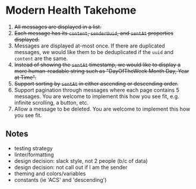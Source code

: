# Modern Health Takehome

1. ~~All messages are displayed in a list.~~
2. ~~Each message has its `content`, `senderUuid`, and `sentAt` properties displayed.~~
3. Messages are displayed at-most once. If there are duplicated messages, we would like them to be deduplicated if the `uuid` and `content` are the same.
4. ~~Instead of showing the `sentAt` timestamp, we would like to display a more human-readable string such as "DayOfTheWeek Month Day, Year at Time".~~
5. ~~Support sorting by `sentAt` in either ascending or descending order.~~
6. Support pagination through messages where each page contains 5 messages. You are welcome to implement this how you see fit, e.g. infinite scrolling, a button, etc.
7. Allow a message to be deleted. You are welcome to implement this how you see fit.


## Notes
- testing strategy
- linter/formatting
- design decision: slack style, not 2 people (b/c of data)
- design decision: not call out if I am the sender
- theming and colors/variables
- constants (ie 'ACS' and 'descending')

